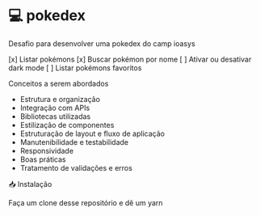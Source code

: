 # 💻 pokedex

Desafio para desenvolver uma pokedex do camp ioasys

[x] Listar pokémons
[x] Buscar pokémon por nome
[ ] Ativar ou desativar dark mode
[ ] Listar pokémons favoritos

Conceitos a serem abordados

- Estrutura e organização
- Integração com APIs
- Bibliotecas utilizadas
- Estilização de componentes
- Estruturação de layout e fluxo de aplicação
- Manutenibilidade e testabilidade
- Responsividade
- Boas práticas
- Tratamento de validações e erros

📥 Instalação

Faça um clone desse repositório e dê um yarn
